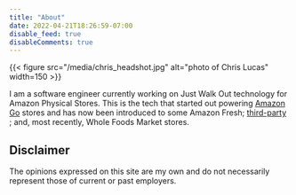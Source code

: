 ```yaml
---
title: "About"
date: 2022-04-21T18:26:59-07:00
disable_feed: true
disableComments: true
---
```




{{< figure src="/media/chris_headshot.jpg" alt="photo of Chris Lucas" width=150 >}}

I am a software engineer currently working on Just Walk Out technology for Amazon Physical Stores. This is the tech that started out powering [Amazon Go](https://youtu.be/NrmMk1Myrxc) stores and has now been introduced to some Amazon Fresh; [third-party ](https://justwalkout.com/); and, most recently, Whole Foods Market stores.

## Disclaimer
 The opinions expressed on this site are my own and do not necessarily represent those of current or past employers.
